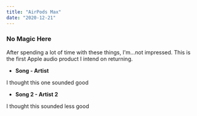 ```yaml
---
title: "AirPods Max"
date: "2020-12-21"
---
```


### No Magic Here

After spending a lot of time with these things, I'm...not impressed. This is the first Apple audio product I intend on returning.

- **Song - Artist**

I thought this one sounded good

- **Song 2 - Artist 2**

I thought this sounded less good
